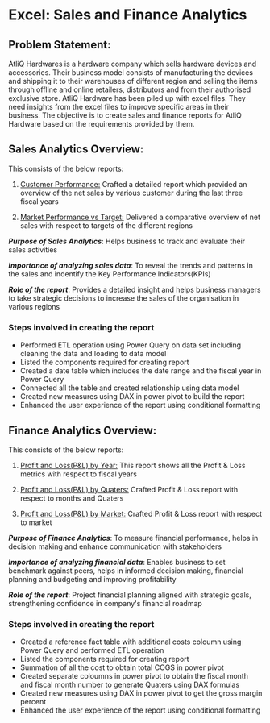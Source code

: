 # Excel: Sales and Finance Analytics
## Problem Statement:

AtliQ Hardwares is a hardware company which sells hardware devices and accessories. Their business model consists of manufacturing the devices and shipping it to their warehouses of different region and selling the items through offline and online retailers, distributors and from their authorised exclusive store. AtliQ Hardware has been piled up with excel files. They need insights from the excel files to improve specific areas in their business. The objective is to create sales and finance reports for AtliQ Hardware based on the requirements provided by them.


## Sales Analytics Overview:
This consists of the below reports:

1. [Customer Performance:](https://github.com/S-R-HUB/Excel-Sales-Finance-Analytics/blob/main/Customer%20Performance%20.pdf) Crafted a detailed report which provided an overview of the net sales by various customer during the last three fiscal years

2. [Market Performance vs Target:](https://github.com/S-R-HUB/Excel-Sales-Finance-Analytics/blob/main/Market%20Performance%20vs%20Target.pdf) Delivered a comparative overview of net sales with respect to targets of the different regions

***Purpose of Sales Analytics***: Helps business to track and evaluate their sales activities

***Importance of analyzing sales data***: To reveal the trends and patterns in the sales and indentify the Key Performance Indicators(KPIs)

***Role of the report***: Provides a detailed insight and helps business managers to take strategic decisions to increase the sales of the organisation in various regions

### Steps involved in creating the report

- Performed ETL operation using Power Query on data set including cleaning the data and loading to data model
- Listed the components required for creating report
- Created a date table which includes the date range and the fiscal year in Power Query
- Connected all the table and created relationship using data model 
- Created new measures using DAX in power pivot to build the report
- Enhanced the user experience of the report using conditional formatting



## Finance Analytics Overview:
This consists of the below reports:

1. [Profit and Loss(P&L) by Year:](https://github.com/S-R-HUB/Excel-Sales-Finance-Analytics/blob/main/Profit%20and%20Loss%20by%20Year.pdf) This report shows all the Profit & Loss metrics with respect to fiscal years

2. [Profit and Loss(P&L) by Quaters:](https://github.com/S-R-HUB/Excel-Sales-Finance-Analytics/blob/main/Profit%20and%20Loss%20by%20Quaters.pdf) Crafted Profit & Loss report with respect to months and Quaters

3. [Profit and Loss(P&L) by Market:](https://github.com/S-R-HUB/Excel-Sales-Finance-Analytics/blob/main/Profit%20and%20Loss%20by%20Market.pdf) Crafted Profit & Loss report with respect to market

***Purpose of Finance Analytics***: To measure financial performance, helps in decision making and enhance communication with stakeholders

***Importance of analyzing financial data***: Enables business to set benchmark against peers, helps in informed decision making, financial planning and budgeting and improving profitability

***Role of the report***: Project financial planning aligned with strategic goals, strengthening confidence in company's financial roadmap

### Steps involved in creating the report

- Created a reference fact table with additional costs coloumn using Power Query and performed ETL operation
- Listed the components required for creating report
- Summation of all the cost to obtain total COGS in power pivot
- Created separate coloumns in power pivot to obtain the fiscal month and fiscal month number to generate Quaters using DAX formulas
- Created new measures using DAX in power pivot to get the gross margin percent
- Enhanced the user experience of the report using conditional formatting
